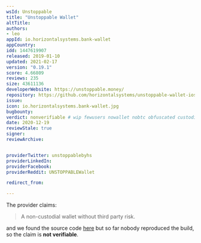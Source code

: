 ```yaml
---
wsId: Unstoppable
title: "Unstoppable Wallet"
altTitle: 
authors:
- leo
appId: io.horizontalsystems.bank-wallet
appCountry: 
idd: 1447619907
released: 2019-01-10
updated: 2021-02-17
version: "0.19.1"
score: 4.66809
reviews: 235
size: 43611136
developerWebsite: https://unstoppable.money/
repository: https://github.com/horizontalsystems/unstoppable-wallet-ios
issue: 
icon: io.horizontalsystems.bank-wallet.jpg
bugbounty: 
verdict: nonverifiable # wip fewusers nowallet nobtc obfuscated custodial nosource nonverifiable reproducible bounty defunct
date: 2020-12-19
reviewStale: true
signer: 
reviewArchive:


providerTwitter: unstoppablebyhs
providerLinkedIn: 
providerFacebook: 
providerReddit: UNSTOPPABLEWallet

redirect_from:

---
```


The provider claims:

> A non-custodial wallet without third party risk.

and we found the source code
[here](https://github.com/horizontalsystems/unstoppable-wallet-ios)
but so far nobody reproduced the build, so the claim is **not verifiable**.
